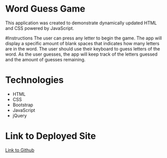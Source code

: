 # Word Guess Game
This application was created to demonstrate dynamically updated HTML and CSS powered by JavaScript.

#Instructions
The user can press any letter to begin the game. The app will display a specific amount of blank spaces that indicates how many letters are in the word. The user should use their keyboard to guess letters of the word. As the user guesses, the app will keep track of the letters guessed and the amount of guesses remaining.

# Technologies
* HTML
* CSS
* Bootstrap
* JavaScript
* jQuery

# Link to Deployed Site
[Link to Github](https://jennyboerner.github.io/Word-Guess-Game/)